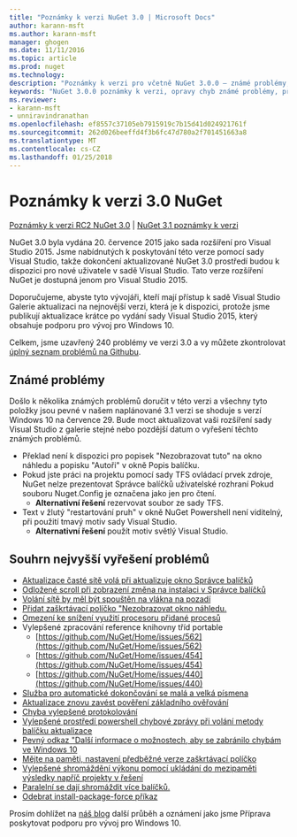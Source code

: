 ```yaml
---
title: "Poznámky k verzi NuGet 3.0 | Microsoft Docs"
author: karann-msft
ms.author: karann-msft
manager: ghogen
ms.date: 11/11/2016
ms.topic: article
ms.prod: nuget
ms.technology: 
description: "Poznámky k verzi pro včetně NuGet 3.0.0 – známé problémy, opravy chyb, přidaných funkcí a chcete."
keywords: "NuGet 3.0.0 poznámky k verzi, opravy chyb známé problémy, přidat funkce, chcete"
ms.reviewer:
- karann-msft
- unniravindranathan
ms.openlocfilehash: ef8557c37105eb7915919c7b15d41d024921761f
ms.sourcegitcommit: 262d026beeffd4f3b6fc47d780a2f701451663a8
ms.translationtype: MT
ms.contentlocale: cs-CZ
ms.lasthandoff: 01/25/2018
---
```

# <a name="nuget-30-release-notes"></a>Poznámky k verzi 3.0 NuGet

[Poznámky k verzi RC2 NuGet 3.0](../release-notes/nuget-3.0-RC2.md) | [NuGet 3.1 poznámky k verzi](../release-notes/nuget-3.1.md)

NuGet 3.0 byla vydána 20. července 2015 jako sada rozšíření pro Visual Studio 2015. Jsme nabídnutých k poskytování této verze pomocí sady Visual Studio, takže dokončení aktualizované NuGet 3.0 prostředí budou k dispozici pro nové uživatele v sadě Visual Studio. Tato verze rozšíření NuGet je dostupná jenom pro Visual Studio 2015.

Doporučujeme, abyste tyto vývojáři, kteří mají přístup k sadě Visual Studio Galerie aktualizaci na nejnovější verzi, která je k dispozici, protože jsme publikují aktualizace krátce po vydání sady Visual Studio 2015, který obsahuje podporu pro vývoj pro Windows 10.

Celkem, jsme uzavřený 240 problémy ve verzi 3.0 a vy můžete zkontrolovat [úplný seznam problémů na Githubu](https://github.com/NuGet/Home/issues?q=milestone%3A3.0.0-RTM+is%3Aclosed).

## <a name="known-issues"></a>Známé problémy

Došlo k několika známých problémů doručit v této verzi a všechny tyto položky jsou pevné v našem naplánované 3.1 verzi se shoduje s verzí Windows 10 na července 29.  Bude moct aktualizovat vaši rozšíření sady Visual Studio z galerie stejné nebo pozdější datum o vyřešení těchto známých problémů.

*  Překlad není k dispozici pro popisek "Nezobrazovat tuto" na okno náhledu a popisku "Autoři" v okně Popis balíčku.
*  Pokud jste práci na projektu pomocí sady TFS ovládací prvek zdroje, NuGet nelze prezentovat Správce balíčků uživatelské rozhraní Pokud souboru Nuget.Config je označena jako jen pro čtení.
   * **Alternativní řešení** rezervovat soubor ze sady TFS.
*  Text v žlutý "restartování pruh" v okně NuGet Powershell není viditelný, při použití tmavý motiv sady Visual Studio.
   * **Alternativní řešení** použít motiv světlý Visual Studio.


## <a name="summary-of-top-issues-resolved"></a>Souhrn nejvyšší vyřešení problémů

* [Aktualizace časté sítě volá při aktualizuje okno Správce balíčků](https://github.com/NuGet/Home/issues/515)
* [Odložené scroll při zobrazení změna na instalaci v Správce balíčků](https://github.com/NuGet/Home/issues/519)
* [Volání sítě by měl být spouštěn na vlákna na pozadí](https://github.com/NuGet/Home/issues/516)
* [Přidat zaškrtávací políčko "Nezobrazovat okno náhledu.](https://github.com/NuGet/Home/issues/566)
* [Omezení ke snížení využití procesoru přidané procesů](https://github.com/NuGet/Home/issues/356)
* Vylepšené zpracování reference knihovny tříd portable
    * [https://github.com/NuGet/Home/issues/562](https://github.com/NuGet/Home/issues/562)
    * [https://github.com/NuGet/Home/issues/454](https://github.com/NuGet/Home/issues/454)
    * [https://github.com/NuGet/Home/issues/440](https://github.com/NuGet/Home/issues/440)
* [Služba pro automatické dokončování se malá a velká písmena](https://github.com/NuGet/Home/issues/198)
* [Aktualizace znovu zavést pověření základního ověřování](https://github.com/NuGet/Home/issues/456)
* [Chyba vylepšené protokolování](https://github.com/NuGet/Home/issues/407)
* [Vylepšené prostředí powershell chybové zprávy při volání metody balíčku aktualizace](https://github.com/NuGet/Home/issues/5)
* [Pevný odkaz "Další informace o možnostech, aby se zabránilo chybám ve Windows 10](https://github.com/NuGet/Home/issues/822)
* [Mějte na paměti, nastavení předběžné verze zaškrtávací políčko](https://github.com/NuGet/Home/issues/732)
* [Vylepšené shromáždění výkonu pomocí ukládání do mezipaměti výsledky napříč projekty v řešení](https://github.com/NuGet/Home/issues/721)
* [Paralelní se dají shromáždit více balíčků.](https://github.com/NuGet/Home/issues/713)
* [Odebrat install-package-force příkaz](https://github.com/NuGet/Home/issues/697)

Prosím dohlížet na [náš blog](http://blog.nuget.org) další průběh a oznámení jako jsme Příprava poskytovat podporu pro vývoj pro Windows 10.